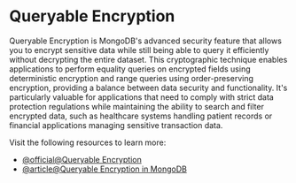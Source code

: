 # Queryable Encryption

Queryable Encryption is MongoDB's advanced security feature that allows you to encrypt sensitive data while still being able to query it efficiently without decrypting the entire dataset. This cryptographic technique enables applications to perform equality queries on encrypted fields using deterministic encryption and range queries using order-preserving encryption, providing a balance between data security and functionality. It's particularly valuable for applications that need to comply with strict data protection regulations while maintaining the ability to search and filter encrypted data, such as healthcare systems handling patient records or financial applications managing sensitive transaction data.

Visit the following resources to learn more:

- [@official@Queryable Encryption](https://www.mongodb.com/docs/manual/core/queryable-encryption/)
- [@article@Queryable Encryption in MongoDB](https://www.geopits.com/blog/intro-to-queryable-encryption-in-mongodb.html)
